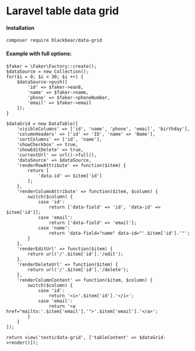 # Laravel table data grid

#### Installation

    composer require blackbear/data-grid

#### Example with full options:

	$faker = \Faker\Factory::create();
    $dataSource = new Collection();
    for($i = 0; $i < 30; $i ++) {
        $dataSource->push([
            'id' => $faker->ean8,
            'name' => $faker->name,
            'phone' => $faker->phoneNumber,
            'email' => $faker->email
        ]);
    }

    $dataGrid = new DataTable([
        'visibleColumns' => ['id', 'name', 'phone', 'email', 'birthday'],
        'columnHeaders' => ['id' => 'ID', 'name' => 'Name'],
        'sortColumns' => ['id', 'name'],
        'showCheckbox' => true,
        'showEditDelete' => true,
        'currentUrl' => url()->full(),
        'dataSource' => $dataSource,
        'renderRowAttribute' => function($item) {
            return [
                'data-id' => $item['id']
            ];
        },
        'renderColumnAttribute' => function($item, $column) {
            switch($column) {
                case 'id':
                    return ['data-field' => 'id', 'data-id' => $item['id']];
                case 'email':
                    return ['data-field' => 'email'];
                case 'name':
                    return 'data-field="name" data-id="'.$item['id'].'"';
            }
        },
        'renderEditUrl' => function($item) {
            return url('/'.$item['id'].'/edit');
        },
        'renderDeleteUrl' => function($item) {
            return url('/'.$item['id'].'/delete');
        },
        'renderColumnContent' => function($item, $column) {
            switch($column) {
                case 'id':
                    return '<i>'.$item['id'].'</i>';
                case 'email':
                    return '<a href="mailto:'.$item['email'].'">'.$item['email'].'</a>';
            }
        }
    ]);

    return view('tests/data-grid', ['tableContent' => $dataGrid->render()]);
